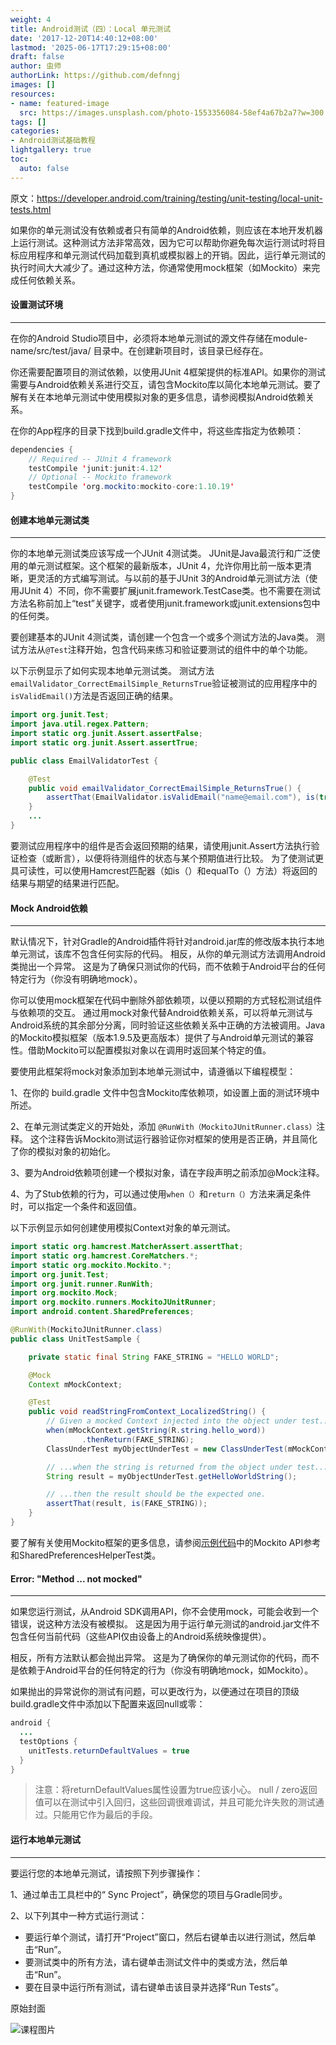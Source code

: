 ```yaml
---
weight: 4
title: Android测试（四）：Local 单元测试
date: '2017-12-20T14:40:12+08:00'
lastmod: '2025-06-17T17:29:15+08:00'
draft: false
author: 虫师
authorLink: https://github.com/defnngj
images: []
resources:
- name: featured-image
  src: https://images.unsplash.com/photo-1553356084-58ef4a67b2a7?w=300
tags: []
categories:
- Android测试基础教程
lightgallery: true
toc:
  auto: false
---
```




原文：https://developer.android.com/training/testing/unit-testing/local-unit-tests.html

如果你的单元测试没有依赖或者只有简单的Android依赖，则应该在本地开发机器上运行测试。这种测试方法非常高效，因为它可以帮助你避免每次运行测试时将目标应用程序和单元测试代码加载到真机或模拟器上的开销。因此，运行单元测试的执行时间大大减少了。通过这种方法，你通常使用mock框架（如Mockito）来完成任何依赖关系。

#### 设置测试环境
---
在你的Android Studio项目中，必须将本地单元测试的源文件存储在module-name/src/test/java/ 目录中。在创建新项目时，该目录已经存在。

你还需要配置项目的测试依赖，以使用JUnit 4框架提供的标准API。如果你的测试需要与Android依赖关系进行交互，请包含Mockito库以简化本地单元测试。要了解有关在本地单元测试中使用模拟对象的更多信息，请参阅模拟Android依赖关系。

在你的App程序的目录下找到build.gradle文件中，将这些库指定为依赖项：

```java
dependencies {
    // Required -- JUnit 4 framework
    testCompile 'junit:junit:4.12'
    // Optional -- Mockito framework
    testCompile 'org.mockito:mockito-core:1.10.19'
}
```

#### 创建本地单元测试类
---

你的本地单元测试类应该写成一个JUnit 4测试类。 JUnit是Java最流行和广泛使用的单元测试框架。这个框架的最新版本，JUnit 4，允许你用比前一版本更清晰，更灵活的方式编写测试。与以前的基于JUnit 3的Android单元测试方法（使用JUnit 4）不同，你不需要扩展junit.framework.TestCase类。也不需要在测试方法名称前加上“test”关键字，或者使用junit.framework或junit.extensions包中的任何类。

要创建基本的JUnit 4测试类，请创建一个包含一个或多个测试方法的Java类。 测试方法从`@Test`注释开始，包含代码来练习和验证要测试的组件中的单个功能。

以下示例显示了如何实现本地单元测试类。 测试方法`emailValidator_CorrectEmailSimple_ReturnsTrue`验证被测试的应用程序中的`isValidEmail()`方法是否返回正确的结果。

```Java
import org.junit.Test;
import java.util.regex.Pattern;
import static org.junit.Assert.assertFalse;
import static org.junit.Assert.assertTrue;

public class EmailValidatorTest {

    @Test
    public void emailValidator_CorrectEmailSimple_ReturnsTrue() {
        assertThat(EmailValidator.isValidEmail("name@email.com"), is(true));
    }
    ...
}
```
要测试应用程序中的组件是否会返回预期的结果，请使用junit.Assert方法执行验证检查（或断言），以便将待测组件的状态与某个预期值进行比较。 为了使测试更具可读性，可以使用Hamcrest匹配器（如is（）和equalTo（）方法）将返回的结果与期望的结果进行匹配。


#### Mock Android依赖
---
默认情况下，针对Gradle的Android插件将针对android.jar库的修改版本执行本地单元测试，该库不包含任何实际的代码。 相反，从你的单元测试方法调用Android类抛出一个异常。 这是为了确保只测试你的代码，而不依赖于Android平台的任何特定行为（你没有明确地mock）。

你可以使用mock框架在代码中删除外部依赖项，以便以预期的方式轻松测试组件与依赖项的交互。 通过用mock对象代替Android依赖关系，可以将单元测试与Android系统的其余部分分离，同时验证这些依赖关系中正确的方法被调用。Java的Mockito模拟框架（版本1.9.5及更高版本）提供了与Android单元测试的兼容性。借助Mockito可以配置模拟对象以在调用时返回某个特定的值。

要使用此框架将mock对象添加到本地单元测试中，请遵循以下编程模型：

1、在你的 build.gradle 文件中包含Mockito库依赖项，如设置上面的测试环境中所述。

2、在单元测试类定义的开始处，添加 `@RunWith（MockitoJUnitRunner.class）`注释。 这个注释告诉Mockito测试运行器验证你对框架的使用是否正确，并且简化了你的模拟对象的初始化。

3、要为Android依赖项创建一个模拟对象，请在字段声明之前添加@Mock注释。

4、为了Stub依赖的行为，可以通过使用`when（）`和`return（）`方法来满足条件时，可以指定一个条件和返回值。

以下示例显示如何创建使用模拟Context对象的单元测试。

```Java
import static org.hamcrest.MatcherAssert.assertThat;
import static org.hamcrest.CoreMatchers.*;
import static org.mockito.Mockito.*;
import org.junit.Test;
import org.junit.runner.RunWith;
import org.mockito.Mock;
import org.mockito.runners.MockitoJUnitRunner;
import android.content.SharedPreferences;

@RunWith(MockitoJUnitRunner.class)
public class UnitTestSample {

    private static final String FAKE_STRING = "HELLO WORLD";

    @Mock
    Context mMockContext;

    @Test
    public void readStringFromContext_LocalizedString() {
        // Given a mocked Context injected into the object under test...
        when(mMockContext.getString(R.string.hello_word))
                .thenReturn(FAKE_STRING);
        ClassUnderTest myObjectUnderTest = new ClassUnderTest(mMockContext);

        // ...when the string is returned from the object under test...
        String result = myObjectUnderTest.getHelloWorldString();

        // ...then the result should be the expected one.
        assertThat(result, is(FAKE_STRING));
    }
}
```
要了解有关使用Mockito框架的更多信息，请参阅[示例代码](https://github.com/googlesamples/android-testing/tree/master/unit/BasicSample)中的Mockito API参考和SharedPreferencesHelperTest类。




#### Error: "Method ... not mocked"
----
如果您运行测试，从Android SDK调用API，你不会使用mock，可能会收到一个错误，说这种方法没有被模拟。 这是因为用于运行单元测试的android.jar文件不包含任何当前代码（这些API仅由设备上的Android系统映像提供）。

相反，所有方法默认都会抛出异常。 这是为了确保你的单元测试你的代码，而不是依赖于Android平台的任何特定的行为（你没有明确地mock，如Mockito）。

如果抛出的异常说你的测试有问题，可以更改行为，以便通过在项目的顶级build.gradle文件中添加以下配置来返回null或零：

```java
android {
  ...
  testOptions {
    unitTests.returnDefaultValues = true
  }
}
```

> 注意：将returnDefaultValues属性设置为true应该小心。 null / zero返回值可以在测试中引入回归，这些回调很难调试，并且可能允许失败的测试通过。只能用它作为最后的手段。


#### 运行本地单元测试
---

要运行您的本地单元测试，请按照下列步骤操作：

1、通过单击工具栏中的“ Sync Project”，确保您的项目与Gradle同步。

2、以下列其中一种方式运行测试：

* 要运行单个测试，请打开“Project”窗口，然后右键单击以进行测试，然后单击“Run”。
* 要测试类中的所有方法，请右键单击测试文件中的类或方法，然后单击“Run”。
* 要在目录中运行所有测试，请右键单击该目录并选择“Run Tests”。




原始封面

![课程图片](https://images.unsplash.com/photo-1553356084-58ef4a67b2a7?w=300)

